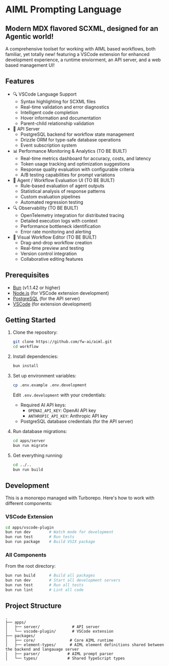 # AIML Prompting Language

## Modern MDX flavored SCXML, designed for an Agentic world!

A comprehensive toolset for working with AIML based workflows, both familiar, yet totally new! featuring a VSCode extension for enhanced development experience, a runtime enviorment, an API server, and a web based management UI!

## Features

- 🔍 VSCode Language Support
  - Syntax highlighting for SCXML files
  - Real-time validation and error diagnostics
  - Intelligent code completion
  - Hover information and documentation
  - Parent-child relationship validation
- 🚀 API Server
  - PostgreSQL backend for workflow state management
  - Drizzle ORM for type-safe database operations
  - Event subscription system
- 📊 Performance Monitoring & Analytics (TO BE BUILT)
  - Real-time metrics dashboard for accuracy, costs, and latency
  - Token usage tracking and optimization suggestions
  - Response quality evaluation with configurable criteria
  - A/B testing capabilities for prompt variations
- 🔬 Agent / Workflow Evaluation UI (TO BE BUILT)
  - Rule-based evaluation of agent outputs
  - Statistical analysis of response patterns
  - Custom evaluation pipelines
  - Automated regression testing
- 🔍 Observability (TO BE BUILT)
  - OpenTelemetry integration for distributed tracing
  - Detailed execution logs with context
  - Performance bottleneck identification
  - Error rate monitoring and alerting
- 🎨 Visual Workflow Editor (TO BE BUILT)
  - Drag-and-drop workflow creation
  - Real-time preview and testing
  - Version control integration
  - Collaborative editing features

## Prerequisites

- [Bun](https://bun.sh) (v1.1.42 or higher)
- [Node.js](https://nodejs.org) (for VSCode extension development)
- [PostgreSQL](https://www.postgresql.org) (for the API server)
- [VSCode](https://code.visualstudio.com) (for extension development)

## Getting Started

1. Clone the repository:

   ```bash
   git clone https://github.com/fw-ai/aiml.git
   cd workflow
   ```

2. Install dependencies:

   ```bash
   bun install
   ```

3. Set up environment variables:

   ```bash
   cp .env.example .env.development
   ```

   Edit `.env.development` with your credentials:

   - Required AI API keys:
     - `OPENAI_API_KEY`: OpenAI API key
     - `ANTHROPIC_API_KEY`: Anthropic API key
   - PostgreSQL database credentials (for the API server)

4. Run database migrations:

   ```bash
   cd apps/server
   bun run migrate
   ```

5. Get everything running:
   ```bash
   cd ../..
   bun run build
   ```

## Development

This is a monorepo managed with Turborepo. Here's how to work with different components:

### VSCode Extension

```bash
cd apps/vscode-plugin
bun run dev        # Watch mode for development
bun run test       # Run tests
bun run package    # Build VSIX package
```

### All Components

From the root directory:

```bash
bun run build      # Build all packages
bun run dev        # Start all development servers
bun run test       # Run all tests
bun run lint       # Lint all code
```

## Project Structure

```
.
├── apps/
│   ├── server/              # API server
│   └── vscode-plugin/       # VSCode extension
├── packages/
│   ├── core/               # Core AIML runtime
│   ├── element-types/      # AIML element definitions shared between the backend and langauage server
│   ├── parser/            # AIML prompt parser
│   └── types/             # Shared TypeScript types
```

